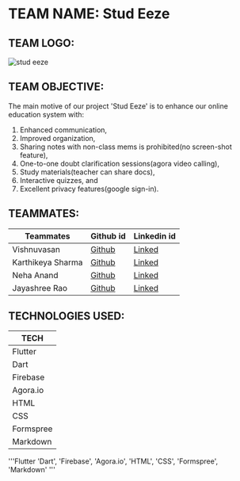 # TEAM NAME: Stud Eeze

## TEAM LOGO:
![stud eeze](https://user-images.githubusercontent.com/64918181/99865607-02332e80-2bd1-11eb-97f6-de39e6dd7eb5.jpg)

## TEAM OBJECTIVE:
The main motive of our project 'Stud Eeze' is to enhance our online education system with: 
1. Enhanced communication,
2. Improved organization,
3. Sharing notes with non-class mems is prohibited(no screen-shot feature),
4. One-to-one doubt clarification sessions(agora video calling),
5. Study materials(teacher can share docs), 
6. Interactive quizzes, and
7. Excellent privacy features(google sign-in).

## TEAMMATES:
| Teammates | Github id | Linkedin id 
| --- | --- | ---
| Vishnuvasan | [Github](https://github.com/Cipher-unhsiV "Vishnu profile") | [Linked](https://www.linkedin.com/in/vishnuvasan-srinivasan-0b2012194/ "Vishnu")
| Karthikeya Sharma | [Github](https://github.com/savagecarol "Karthikeya profile") | [Linked](https://www.linkedin.com/in/savagecarol/ "Karthikey")
| Neha Anand | [Github](https://github.com/NehaAnand28 "Neha profile") | [Linked](https://www.linkedin.com/in/neha-anand-927157200/ "Neha")
| Jayashree Rao | [Github](https://github.com/Jayashreerao15 "Jayashree profile") | [Linked](https://www.linkedin.com/in/jayashree-rao-7a4a461b8/ "Jayashree")

## TECHNOLOGIES USED:
| TECH |
| --- |
| Flutter |
| Dart | 
| Firebase |
| Agora.io |
| HTML | 
| CSS | 
| Formspree | 
| Markdown |

 '''Flutter 'Dart', 'Firebase', 'Agora.io', 'HTML', 'CSS', 'Formspree', 'Markdown'
 '''
